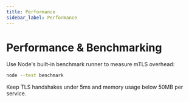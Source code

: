 ```yaml
---
title: Performance
sidebar_label: Performance
---
```


# Performance & Benchmarking

Use Node's built-in benchmark runner to measure mTLS overhead:

```bash
node --test benchmark
```

Keep TLS handshakes under 5ms and memory usage below 50MB per service.
